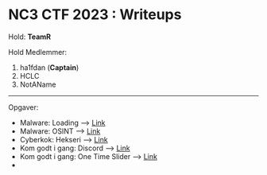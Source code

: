 # NC3 CTF 2023 : Writeups

Hold: **TeamR**

Hold Medlemmer:
1. ha1fdan (**Captain**)
2. HCLC
3. NotAName

---

Opgaver:
* Malware: Loading --> [Link](malware_loading)
* Malware: OSINT --> [Link](malware_loading)
* Cyberkok: Hekseri --> [Link](cyberkok_hekseri)
* Kom godt i gang: Discord --> [Link](start_discord)
* Kom godt i gang: One Time Slider --> [Link](start_one-time-slider)
* 